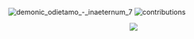 ![demonic_odietamo_-_inaeternum_7](https://user-images.githubusercontent.com/68690911/222128242-791775ad-0ed7-4e67-b46a-cd1c5f9fa4b5.gif)
![contributions](https://user-images.githubusercontent.com/68690911/221423892-9430c110-af90-409d-8c17-3d3403b2f45e.svg)

<p align="center"> 
               <img src="https://profile-counter.glitch.me/cl-lw/count.svg" />    

<p> 
